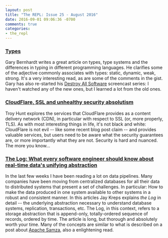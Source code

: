 ```yaml
---
layout: post
title: "The REPL: Issue 25 - August 2016"
date: 2016-09-01 09:06:36 -0700
comments: true
categories:
- the_repl
---
```


### [Types][types]

Gary Bernhardt writes a great article on types, type systems and the differences in typing in different programming languages. He clarifies some of the adjective commonly associates with types: static, dynamic, weak, strong. It's a very interesting read, as are some of the comments in the gist. Gary has also re-started his [Destroy All Software][das] screencast series: I haven't watched any of the new ones, but I learned a lot from the old ones.

### [CloudFlare, SSL and unhealthy security absolutism][cloudflare]

Troy Hunt explores the services that CloudFlare provides as a content delivery network (CDN), in particular with respect to SSL (or, more properly, TLS). As with most interesting things in life, it's not black and white: CloudFlare is not evil -- like some recent blog post claim -- and provides valuable services, but users need to be aware what the security guarantees are, or more importantly what they are not. Security is hard and nuanced. The more you know...

### [The Log: What every software engineer should know about real-time data's unifying abstraction][the_log]

In the last few weeks I have been reading a lot on data pipelines. Many companies have been moving from centralized databases for all their data to distributed systems that present a set of challenges. In particular: How to make the data produced in one system available to other systems in a robust and consistent manner. In this articles Jay Kreps explains *the Log* in detail -- the underlying abstraction necessary to understand database systems, replication, transactions, etc. The Log, in this context, refers to a storage abstraction that is append-only, totally-ordered sequence of records, ordered by time. The article is long, but thorough and absolutely worth your time. Many of the concepts are similar to what is described on a post about [Apache Samza][samza], also a enlightening read.

[types]: https://gist.github.com/garybernhardt/122909856b570c5c457a6cd674795a9c
[cloudflare]: https://www.troyhunt.com/cloudflare-ssl-and-unhealthy-security-absolutism/
[the_log]: https://engineering.linkedin.com/distributed-systems/log-what-every-software-engineer-should-know-about-real-time-datas-unifying
[das]: https://www.destroyallsoftware.com/
[samza]: http://www.confluent.io/blog/turning-the-database-inside-out-with-apache-samza/

